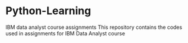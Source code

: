 # Python-Learning
IBM data analyst course assignments
This repository contains the codes used in assignments for IBM Data Analyst course

